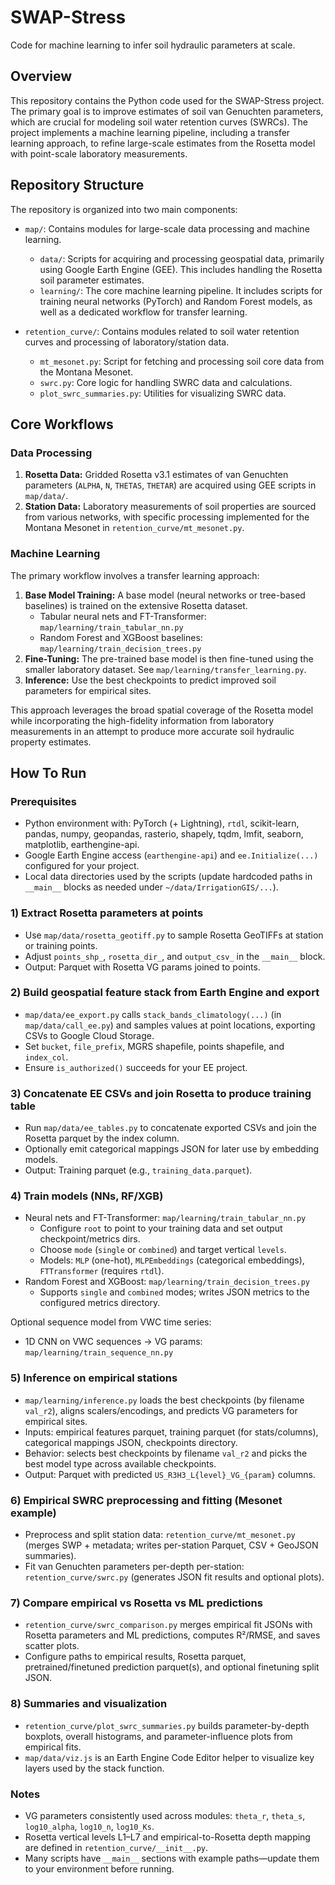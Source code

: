 # SWAP-Stress

Code for machine learning to infer soil hydraulic parameters at scale.

## Overview

This repository contains the Python code used for the SWAP-Stress project. The primary goal is to improve estimates of soil van Genuchten parameters, which are crucial for modeling soil water retention curves (SWRCs). The project implements a machine learning pipeline, including a transfer learning approach, to refine large-scale estimates from the Rosetta model with point-scale laboratory measurements.

## Repository Structure

The repository is organized into two main components:

- `map/`: Contains modules for large-scale data processing and machine learning.
  - `data/`: Scripts for acquiring and processing geospatial data, primarily using Google Earth Engine (GEE). This includes handling the Rosetta soil parameter estimates.
  - `learning/`: The core machine learning pipeline. It includes scripts for training neural networks (PyTorch) and Random Forest models, as well as a dedicated workflow for transfer learning.

- `retention_curve/`: Contains modules related to soil water retention curves and processing of laboratory/station data.
  - `mt_mesonet.py`: Script for fetching and processing soil core data from the Montana Mesonet.
  - `swrc.py`: Core logic for handling SWRC data and calculations.
  - `plot_swrc_summaries.py`: Utilities for visualizing SWRC data.

## Core Workflows

### Data Processing

1.  **Rosetta Data:** Gridded Rosetta v3.1 estimates of van Genuchten parameters (`ALPHA`, `N`, `THETAS`, `THETAR`) are acquired using GEE scripts in `map/data/`.
2.  **Station Data:** Laboratory measurements of soil properties are sourced from various networks, with specific processing implemented for the Montana Mesonet in `retention_curve/mt_mesonet.py`.

### Machine Learning

The primary workflow involves a transfer learning approach:

1.  **Base Model Training:** A base model (neural networks or tree-based baselines) is trained on the extensive Rosetta dataset.
    - Tabular neural nets and FT-Transformer: `map/learning/train_tabular_nn.py`
    - Random Forest and XGBoost baselines: `map/learning/train_decision_trees.py`
2.  **Fine-Tuning:** The pre-trained base model is then fine-tuned using the smaller laboratory dataset. See `map/learning/transfer_learning.py`.
3.  **Inference:** Use the best checkpoints to predict improved soil parameters for empirical sites.

This approach leverages the broad spatial coverage of the Rosetta model while incorporating the high-fidelity information from laboratory measurements in an attempt to produce more accurate soil hydraulic property estimates.

## How To Run

### Prerequisites

- Python environment with: PyTorch (+ Lightning), `rtdl`, scikit-learn, pandas, numpy, geopandas, rasterio, shapely, tqdm, lmfit, seaborn, matplotlib, earthengine-api.
- Google Earth Engine access (`earthengine-api`) and `ee.Initialize(...)` configured for your project.
- Local data directories used by the scripts (update hardcoded paths in `__main__` blocks as needed under `~/data/IrrigationGIS/...`).

### 1) Extract Rosetta parameters at points

- Use `map/data/rosetta_geotiff.py` to sample Rosetta GeoTIFFs at station or training points.
- Adjust `points_shp_`, `rosetta_dir_`, and `output_csv_` in the `__main__` block.
- Output: Parquet with Rosetta VG params joined to points.

### 2) Build geospatial feature stack from Earth Engine and export

- `map/data/ee_export.py` calls `stack_bands_climatology(...)` (in `map/data/call_ee.py`) and samples values at point locations, exporting CSVs to Google Cloud Storage.
- Set `bucket`, `file_prefix`, MGRS shapefile, points shapefile, and `index_col`.
- Ensure `is_authorized()` succeeds for your EE project.

### 3) Concatenate EE CSVs and join Rosetta to produce training table

- Run `map/data/ee_tables.py` to concatenate exported CSVs and join the Rosetta parquet by the index column.
- Optionally emit categorical mappings JSON for later use by embedding models.
- Output: Training parquet (e.g., `training_data.parquet`).

### 4) Train models (NNs, RF/XGB)

- Neural nets and FT-Transformer: `map/learning/train_tabular_nn.py`
  - Configure `root` to point to your training data and set output checkpoint/metrics dirs.
  - Choose `mode` (`single` or `combined`) and target vertical `levels`.
  - Models: `MLP` (one-hot), `MLPEmbeddings` (categorical embeddings), `FTTransformer` (requires `rtdl`).
- Random Forest and XGBoost: `map/learning/train_decision_trees.py`
  - Supports `single` and `combined` modes; writes JSON metrics to the configured metrics directory.
  
Optional sequence model from VWC time series:
- 1D CNN on VWC sequences → VG params: `map/learning/train_sequence_nn.py`

### 5) Inference on empirical stations

- `map/learning/inference.py` loads the best checkpoints (by filename `val_r2`), aligns scalers/encodings, and predicts VG parameters for empirical sites.
- Inputs: empirical features parquet, training parquet (for stats/columns), categorical mappings JSON, checkpoints directory.
- Behavior: selects best checkpoints by filename `val_r2` and picks the best model type across available checkpoints.
- Output: Parquet with predicted `US_R3H3_L{level}_VG_{param}` columns.

### 6) Empirical SWRC preprocessing and fitting (Mesonet example)

- Preprocess and split station data: `retention_curve/mt_mesonet.py` (merges SWP + metadata; writes per-station Parquet, CSV + GeoJSON summaries).
- Fit van Genuchten parameters per-depth per-station: `retention_curve/swrc.py` (generates JSON fit results and optional plots).

### 7) Compare empirical vs Rosetta vs ML predictions

- `retention_curve/swrc_comparison.py` merges empirical fit JSONs with Rosetta parameters and ML predictions, computes R²/RMSE, and saves scatter plots.
- Configure paths to empirical results, Rosetta parquet, pretrained/finetuned prediction parquet(s), and optional finetuning split JSON.

### 8) Summaries and visualization

- `retention_curve/plot_swrc_summaries.py` builds parameter-by-depth boxplots, overall histograms, and parameter-influence plots from empirical fits.
- `map/data/viz.js` is an Earth Engine Code Editor helper to visualize key layers used by the stack function.

### Notes

- VG parameters consistently used across modules: `theta_r`, `theta_s`, `log10_alpha`, `log10_n`, `log10_Ks`.
- Rosetta vertical levels L1–L7 and empirical-to-Rosetta depth mapping are defined in `retention_curve/__init__.py`.
- Many scripts have `__main__` sections with example paths—update them to your environment before running.
